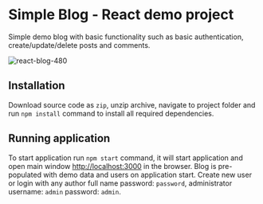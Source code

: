 # Simple Blog - React demo project
Simple demo blog with basic functionality such as basic authentication, create/update/delete
posts and comments.

![react-blog-480](https://user-images.githubusercontent.com/92530084/180834501-d0e70e96-9659-42f0-971b-421b3627886a.gif)

## Installation
Download source code as `zip`, unzip archive, navigate to project folder and
run `npm install` command to install all required dependencies.

## Running application

To start application run `npm start` command, it will start application and
open main window [http://localhost:3000](http://localhost:3000) in the browser. 
Blog is pre-populated with demo data and users on application start. Create
new user or login with any author full name password: `password`, administrator
username: `admin` password: `admin`.
